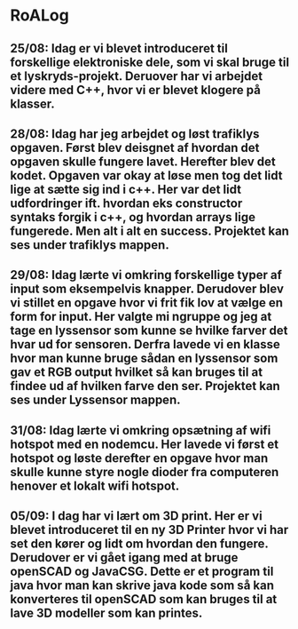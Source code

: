 # RoALog

25/08:
Idag er vi blevet introduceret til forskellige elektroniske dele, som vi skal bruge til et lyskryds-projekt. Deruover har vi arbejdet videre med C++, hvor vi er blevet klogere på klasser.
------------------------------------------------------------------------------------------------------------------------------------------------------------------------------------------------------------
28/08:
Idag har jeg arbejdet og løst trafiklys opgaven. Først blev deisgnet af hvordan det opgaven skulle fungere lavet. Herefter blev det kodet. Opgaven var okay at løse men tog det lidt lige at sætte sig ind i c++. Her var det lidt udfordringer ift. hvordan eks constructor syntaks forgik i c++, og hvordan arrays lige fungerede. Men alt i alt en success.
Projektet kan ses under trafiklys mappen.
------------------------------------------------------------------------------------------------------------------------------------------------------------------------------------------------------------
29/08:
Idag lærte vi omkring forskellige typer af input som eksempelvis knapper. Derudover blev vi stillet en opgave hvor vi frit fik lov at vælge en form for input. Her valgte mi ngruppe og jeg at tage en lyssensor som kunne se hvilke farver det hvar ud for sensoren. Derfra lavede vi en klasse hvor man kunne bruge sådan en lyssensor som gav et RGB output hvilket så kan bruges til at findee ud af hvilken farve den ser.
Projektet kan ses under Lyssensor mappen.
------------------------------------------------------------------------------------------------------------------------------------------------------------------------------------------------------------
31/08:
Idag lærte vi omkring opsætning af wifi hotspot med en nodemcu. Her lavede vi først et hotspot og løste derefter en opgave hvor man skulle kunne styre nogle dioder fra computeren henover et lokalt wifi hotspot.
------------------------------------------------------------------------------------------------------------------------------------------------------------------------------------------------------------
05/09:
I dag har vi lært om 3D print. Her er vi blevet introduceret til en ny 3D Printer hvor vi har set den kører og lidt om hvordan den fungere. Derudover er vi gået igang med at bruge openSCAD og JavaCSG. Dette er et program til java hvor man kan skrive java kode som så kan konverteres til openSCAD som kan bruges til at lave 3D modeller som kan printes.
------------------------------------------------------------------------------------------------------------------------------------------------------------------------------------------------------------
